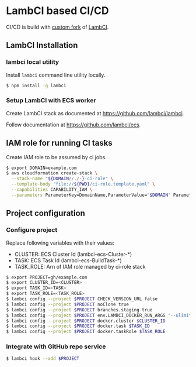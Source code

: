 # LambCI based CI/CD

CI/CD is build with [custom fork](https://github.com/tsertkov/lambci) of [LambCI](https://github.com/lambci).

## LambCI Installation

### lambci local utility

Install `lambci` command line utility locally.

```bash
$ npm install -g lambci
```

### Setup LambCI with ECS worker

Create LambCI stack as documented at https://github.com/lambci/lambci.

Follow documentation at https://github.com/lambci/ecs.

## IAM role for running CI tasks

Create IAM role to be assumed by ci jobs.

```bash
$ export DOMAIN=example.com
$ aws cloudformation create-stack \
  --stack-name "${DOMAIN//./-}-ci-role" \
  --template-body "file://${PWD}/ci-role.template.yaml" \
  --capabilities CAPABILITY_IAM \
  --parameters ParameterKey=DomainName,ParameterValue="$DOMAIN" ParameterKey=ProjectName,ParameterValue="${DOMAIN/./-}"
```

## Project configuration

### Configure project

Replace following variables with their values:

- CLUSTER: ECS Cluster Id (lambci-ecs-Cluster-*)
- TASK: ECS Task Id (lambci-ecs-BuildTask-*)
- TASK_ROLE: Arn of IAM role managed by ci-role stack

```bash
$ export PROJECT=gh/example.com
$ export CLUSTER_ID=<CLUSTER>
$ export TASK_ID=<TASK>
$ export TASK_ROLE=<TASK_ROLE>
$ lambci config --project $PROJECT CHECK_VERSION_URL false
$ lambci config --project $PROJECT noClone true
$ lambci config --project $PROJECT branches.staging true
$ lambci config --project $PROJECT env.LAMBCI_DOCKER_RUN_ARGS "--ulimit nofile=65535:65535"
$ lambci config --project $PROJECT docker.cluster $CLUSTER_ID
$ lambci config --project $PROJECT docker.task $TASK_ID
$ lambci config --project $PROJECT docker.taskRole $TASK_ROLE
```

### Integrate with GitHub repo service

```bash
$ lambci hook --add $PROJECT
```
